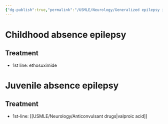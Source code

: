 ```yaml
---
{"dg-publish":true,"permalink":"/USMLE/Neurology/Generalized epilepsy in childhood/"}
---
```


# Childhood absence epilepsy
## Treatment
- 1st line: ethosuximide
# Juvenile absence epilepsy
## Treatment
- 1st-line: [[USMLE/Neurology/Anticonvulsant drugs\|valproic acid]]
